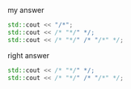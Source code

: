 my answer

```cpp
std::cout << "/*";
std::cout << /* "*/" */;
std::cout << /* "*/" /* "/*" */;
```

right answer

```cpp
std::cout << /* "*/" */;
std::cout << /* "*/" /* "/*" */;
```
